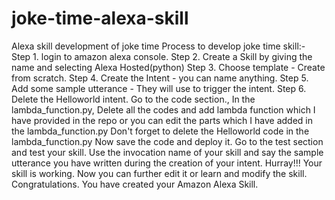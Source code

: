 # joke-time-alexa-skill
Alexa skill development of joke time
Process to develop joke time skill:-
Step 1. login to amazon alexa console.
Step 2. Create a Skill by giving the name and selecting Alexa Hosted(python)
Step 3. Choose template - Create from scratch.
Step 4. Create the Intent - you can name anything.
Step 5. Add some sample utterance - They will use to trigger the intent.
Step 6. Delete the Helloworld intent.
Go to the code section.,
In the lambda_function.py, Delete all the codes and add lambda function which I have provided in the repo or you can edit the parts which I have added in the lambda_function.py 
Don't forget to delete the Helloworld code in the lambda_function.py
Now save the code and deploy it.
Go to the test section and test your skill.
Use the invocation name of your skill and say the sample utterance you have written during the creation of your intent.
Hurray!!! Your skill is working. Now you can further edit it or learn and modify the skill. 
Congratulations. You have created your Amazon Alexa Skill.
